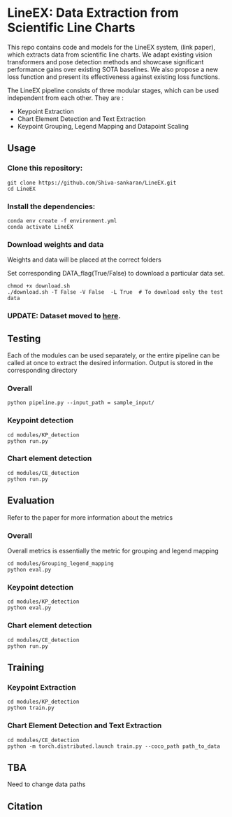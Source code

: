 # LineEX: Data Extraction from Scientific Line Charts

This repo contains code and models for the LineEX system, (link paper), which extracts data from scientific line charts. We adapt existing vision transformers and pose detection methods and showcase significant performance gains over existing SOTA baselines. We also propose a new loss function and present its effectiveness against existing loss functions.

The LineEX pipeline consists of three modular stages, which can be used independent from each other. They are :

* Keypoint Extraction
* Chart Element Detection and Text Extraction
* Keypoint Grouping, Legend Mapping and Datapoint Scaling

## Usage

### Clone this repository:
```
git clone https://github.com/Shiva-sankaran/LineEX.git
cd LineEX
```
### Install the dependencies:

```
conda env create -f environment.yml
conda activate LineEX
```

### Download weights and data
Weights and data will be placed at the correct folders

Set corresponding DATA_flag(True/False) to download a particular data set.

```
chmod +x download.sh
./download.sh -T False -V False  -L True  # To download only the test data 
```

### UPDATE: Dataset moved to [here](https://iitgnacin-my.sharepoint.com/:f:/g/personal/md_hassan_iitgn_ac_in/EnX4sNoMnrdAmCVEB55r95EB_h5Xa_uk04zvEPg5ZLLGZw?e=KAILBD).

## Testing
Each of the modules can be used separately, or the entire pipeline can be called at once to extract the desired information. Output is stored in the corresponding directory

### Overall
```
python pipeline.py --input_path = sample_input/
```
### Keypoint detection
```
cd modules/KP_detection
python run.py
```
### Chart element detection
```
cd modules/CE_detection
python run.py
```

## Evaluation
Refer to the paper for more information about the metrics

### Overall

Overall metrics is essentially the metric for grouping and legend mapping
```
cd modules/Grouping_legend_mapping
python eval.py
```
### Keypoint detection
```
cd modules/KP_detection
python eval.py
```
### Chart element detection
```
cd modules/CE_detection
python run.py
```

## Training 



### Keypoint Extraction
```
cd modules/KP_detection
python train.py
```

### Chart Element Detection and Text Extraction
```
cd modules/CE_detection
python -m torch.distributed.launch train.py --coco_path path_to_data

```



## TBA
Need to change data paths

## Citation
